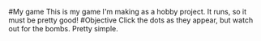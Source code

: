 #My game
This is my game I'm making as a hobby project. It runs, so it must be pretty good!
#Objective
Click the dots as they appear, but watch out for the bombs. Pretty simple.